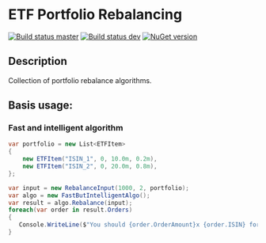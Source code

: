 # ETF Portfolio Rebalancing

[![Build status master](https://ci.appveyor.com/api/projects/status/x517htpkhgcx2dqv?svg=true&passingText=master%20-%20passing&failingText=master%20-%20failing&pendingText=master%20-%20pending)](https://ci.appveyor.com/project/janniksam/etf-portfolio-rebalancing) 
[![Build status dev](https://ci.appveyor.com/api/projects/status/x517htpkhgcx2dqv/branch/dev?svg=true&passingText=dev%20-%20passing&failingText=dev%20-%20failing&pendingText=dev%20-%20pending)](https://ci.appveyor.com/project/janniksam/etf-portfolio-rebalancing/branch/dev)
[![NuGet version](https://badge.fury.io/nu/ETF.Portfolio.Rebalancing.svg)](https://badge.fury.io/nu/ETF.Portfolio.Rebalancing)

## Description

Collection of portfolio rebalance algorithms.

## Basis usage:
 
### Fast and intelligent algorithm

```cs
var portfolio = new List<ETFItem>
{
    new ETFItem("ISIN_1", 0, 10.0m, 0.2m),
    new ETFItem("ISIN_2", 0, 20.0m, 0.8m),
};

var input = new RebalanceInput(1000, 2, portfolio);
var algo = new FastButIntelligentAlgo();
var result = algo.Rebalance(input);
foreach(var order in result.Orders)
{
   Console.WriteLine($"You should {order.OrderAmount}x {order.ISIN} for {order.CurrentPrice*order.OrderAmount:C}");
}
```
